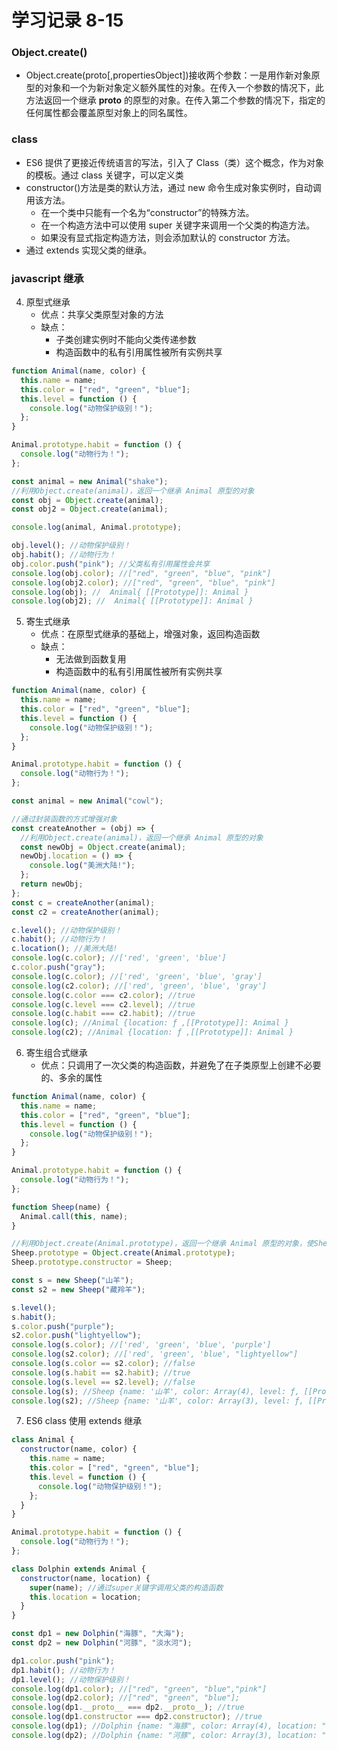 # 学习记录 8-15

### Object.create()

- Object.create(proto[,propertiesObject])接收两个参数：一是用作新对象原型的对象和一个为新对象定义额外属性的对象。在传入一个参数的情况下，此方法返回一个继承 **proto** 的原型的对象。在传入第二个参数的情况下，指定的任何属性都会覆盖原型对象上的同名属性。

### class

- ES6 提供了更接近传统语言的写法，引入了 Class（类）这个概念，作为对象的模板。通过 class 关键字，可以定义类
- constructor()方法是类的默认方法，通过 new 命令生成对象实例时，自动调用该方法。
  - 在一个类中只能有一个名为“constructor”的特殊方法。
  - 在一个构造方法中可以使用 super 关键字来调用一个父类的构造方法。
  - 如果没有显式指定构造方法，则会添加默认的 constructor 方法。
- 通过 extends 实现父类的继承。

### javascript 继承

4. 原型式继承
   - 优点：共享父类原型对象的方法
   - 缺点：
     - 子类创建实例时不能向父类传递参数
     - 构造函数中的私有引用属性被所有实例共享

```js
function Animal(name, color) {
  this.name = name;
  this.color = ["red", "green", "blue"];
  this.level = function () {
    console.log("动物保护级别！");
  };
}

Animal.prototype.habit = function () {
  console.log("动物行为！");
};

const animal = new Animal("shake");
//利用Object.create(animal)，返回一个继承 Animal 原型的对象
const obj = Object.create(animal);
const obj2 = Object.create(animal);

console.log(animal, Animal.prototype);

obj.level(); //动物保护级别！
obj.habit(); //动物行为！
obj.color.push("pink"); //父类私有引用属性会共享
console.log(obj.color); //["red", "green", "blue", "pink"]
console.log(obj2.color); //["red", "green", "blue", "pink"]
console.log(obj); //  Animal{ [[Prototype]]: Animal }
console.log(obj2); //  Animal{ [[Prototype]]: Animal }
```

5. 寄生式继承
   - 优点：在原型式继承的基础上，增强对象，返回构造函数
   - 缺点：
     - 无法做到函数复用
     - 构造函数中的私有引用属性被所有实例共享

```js
function Animal(name, color) {
  this.name = name;
  this.color = ["red", "green", "blue"];
  this.level = function () {
    console.log("动物保护级别！");
  };
}

Animal.prototype.habit = function () {
  console.log("动物行为！");
};

const animal = new Animal("cowl");

//通过封装函数的方式增强对象
const createAnother = (obj) => {
  //利用Object.create(animal)，返回一个继承 Animal 原型的对象
  const newObj = Object.create(animal);
  newObj.location = () => {
    console.log("美洲大陆!");
  };
  return newObj;
};
const c = createAnother(animal);
const c2 = createAnother(animal);

c.level(); //动物保护级别！
c.habit(); //动物行为！
c.location(); //美洲大陆!
console.log(c.color); //['red', 'green', 'blue']
c.color.push("gray");
console.log(c.color); //['red', 'green', 'blue', 'gray']
console.log(c2.color); //['red', 'green', 'blue', 'gray']
console.log(c.color === c2.color); //true
console.log(c.level === c2.level); //true
console.log(c.habit === c2.habit); //true
console.log(c); //Animal {location: ƒ ,[[Prototype]]: Animal }
console.log(c2); //Animal {location: ƒ ,[[Prototype]]: Animal }
```

6. 寄生组合式继承
   - 优点：只调用了一次父类的构造函数，并避免了在子类原型上创建不必要的、多余的属性

```js
function Animal(name, color) {
  this.name = name;
  this.color = ["red", "green", "blue"];
  this.level = function () {
    console.log("动物保护级别！");
  };
}

Animal.prototype.habit = function () {
  console.log("动物行为！");
};

function Sheep(name) {
  Animal.call(this, name);
}

//利用Object.create(Animal.prototype)，返回一个继承 Animal 原型的对象，使Sheep的 proto 指向 Animal 的 prototype
Sheep.prototype = Object.create(Animal.prototype);
Sheep.prototype.constructor = Sheep;

const s = new Sheep("山羊");
const s2 = new Sheep("藏羚羊");

s.level();
s.habit();
s.color.push("purple");
s2.color.push("lightyellow");
console.log(s.color); //['red', 'green', 'blue', 'purple']
console.log(s2.color); //['red', 'green', 'blue', "lightyellow"]
console.log(s.color == s2.color); //false
console.log(s.habit == s2.habit); //true
console.log(s.level == s2.level); //false
console.log(s); //Sheep {name: '山羊', color: Array(4), level: ƒ, [[Prototype]]: Animal }
console.log(s2); //Sheep {name: '山羊', color: Array(3), level: ƒ, [[Prototype]]: Animal }
```

7. ES6 class 使用 extends 继承

```js
class Animal {
  constructor(name, color) {
    this.name = name;
    this.color = ["red", "green", "blue"];
    this.level = function () {
      console.log("动物保护级别！");
    };
  }
}

Animal.prototype.habit = function () {
  console.log("动物行为！");
};

class Dolphin extends Animal {
  constructor(name, location) {
    super(name); //通过super关键字调用父类的构造函数
    this.location = location;
  }
}

const dp1 = new Dolphin("海豚", "大海");
const dp2 = new Dolphin("河豚", "淡水河");

dp1.color.push("pink");
dp1.habit(); //动物行为！
dp1.level(); //动物保护级别！
console.log(dp1.color); //["red", "green", "blue","pink"]
console.log(dp2.color); //["red", "green", "blue"];
console.log(dp1.__proto__ === dp2.__proto__); //true
console.log(dp1.constructor === dp2.constructor); //true
console.log(dp1); //Dolphin {name: "海豚", color: Array(4), location: "大海", level: ƒ}
console.log(dp2); //Dolphin {name: "河豚", color: Array(3), location: "淡水河", level: ƒ}
```
